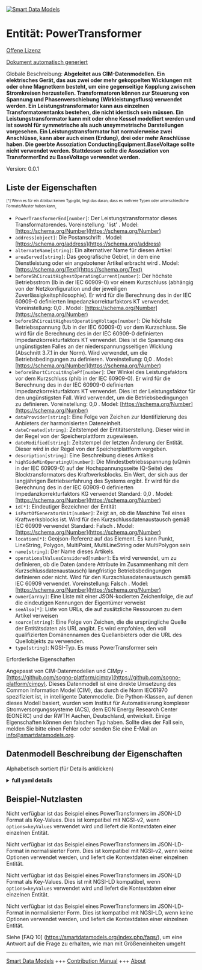 <!-- 10-Header -->  
[![Smart Data Models](https://smartdatamodels.org/wp-content/uploads/2022/01/SmartDataModels_logo.png "Logo")](https://smartdatamodels.org)  
Entität: PowerTransformer  
=========================<!-- /10-Header -->  
<!-- 15-License -->  
[Offene Lizenz](https://github.com/smart-data-models//dataModel.EnergyCIM/blob/master/PowerTransformer/LICENSE.md)  
[Dokument automatisch generiert](https://docs.google.com/presentation/d/e/2PACX-1vTs-Ng5dIAwkg91oTTUdt8ua7woBXhPnwavZ0FxgR8BsAI_Ek3C5q97Nd94HS8KhP-r_quD4H0fgyt3/pub?start=false&loop=false&delayms=3000#slide=id.gb715ace035_0_60)  
<!-- /15-License -->  
<!-- 20-Description -->  
Globale Beschreibung: **Abgeleitet aus CIM-Datenmodellen. Ein elektrisches Gerät, das aus zwei oder mehr gekoppelten Wicklungen mit oder ohne Magnetkern besteht, um eine gegenseitige Kopplung zwischen Stromkreisen herzustellen. Transformatoren können zur Steuerung von Spannung und Phasenverschiebung (Wirkleistungsfluss) verwendet werden. Ein Leistungstransformator kann aus einzelnen Transformatorentanks bestehen, die nicht identisch sein müssen. Ein Leistungstransformator kann mit oder ohne Kessel modelliert werden und ist sowohl für symmetrische als auch unsymmetrische Darstellungen vorgesehen.   Ein Leistungstransformator hat normalerweise zwei Anschlüsse, kann aber auch einen (Erdung), drei oder mehr Anschlüsse haben. Die geerbte Assoziation ConductingEquipment.BaseVoltage sollte nicht verwendet werden.  Stattdessen sollte die Assoziation von TransformerEnd zu BaseVoltage verwendet werden.**  
Version: 0.0.1  
<!-- /20-Description -->  
<!-- 30-PropertiesList -->  

## Liste der Eigenschaften  

<sup><sub>[*] Wenn es für ein Attribut keinen Typ gibt, liegt das daran, dass es mehrere Typen oder unterschiedliche Formate/Muster haben kann</sub></sup>.  
- `PowerTransformerEnd[number]`: Der Leistungstransformator dieses Transformatorendes. Voreinstellung: 'list'  . Model: [https://schema.org/Number](https://schema.org/Number)- `address[object]`: Die Postanschrift  . Model: [https://schema.org/address](https://schema.org/address)- `alternateName[string]`: Ein alternativer Name für diesen Artikel  - `areaServed[string]`: Das geografische Gebiet, in dem eine Dienstleistung oder ein angebotener Artikel erbracht wird  . Model: [https://schema.org/Text](https://schema.org/Text)- `beforeShCircuitHighestOperatingCurrent[number]`: Der höchste Betriebsstrom (Ib in der IEC 60909-0) vor einem Kurzschluss (abhängig von der Netzkonfiguration und der jeweiligen Zuverlässigkeitsphilosophie). Er wird für die Berechnung des in der IEC 60909-0 definierten Impedanzkorrekturfaktors KT verwendet. Voreinstellung: 0,0  . Model: [https://schema.org/Number](https://schema.org/Number)- `beforeShCircuitHighestOperatingVoltage[number]`: Die höchste Betriebsspannung (Ub in der IEC 60909-0) vor dem Kurzschluss. Sie wird für die Berechnung des in der IEC 60909-0 definierten Impedanzkorrekturfaktors KT verwendet. Dies ist die Spannung des ungünstigsten Falles an der niederspannungsseitigen Wicklung (Abschnitt 3.7.1 in der Norm). Wird verwendet, um die Betriebsbedingungen zu definieren. Voreinstellung: 0,0  . Model: [https://schema.org/Number](https://schema.org/Number)- `beforeShortCircuitAnglePf[number]`: Der Winkel des Leistungsfaktors vor dem Kurzschluss (phib in der IEC 60909-0). Er wird für die Berechnung des in der IEC 60909-0 definierten Impedanzkorrekturfaktors KT verwendet. Dies ist der Leistungsfaktor für den ungünstigsten Fall. Wird verwendet, um die Betriebsbedingungen zu definieren. Voreinstellung: 0,0  . Model: [https://schema.org/Number](https://schema.org/Number)- `dataProvider[string]`: Eine Folge von Zeichen zur Identifizierung des Anbieters der harmonisierten Dateneinheit.  - `dateCreated[string]`: Zeitstempel der Entitätserstellung. Dieser wird in der Regel von der Speicherplattform zugewiesen.  - `dateModified[string]`: Zeitstempel der letzten Änderung der Entität. Dieser wird in der Regel von der Speicherplattform vergeben.  - `description[string]`: Eine Beschreibung dieses Artikels  - `highSideMinOperatingU[number]`: Die Mindestbetriebsspannung (uQmin in der IEC 60909-0) auf der Hochspannungsseite (Q-Seite) des Blocktransformators des Kraftwerksblocks. Ein Wert, der sich aus der langjährigen Betriebserfahrung des Systems ergibt. Er wird für die Berechnung des in der IEC 60909-0 definierten Impedanzkorrekturfaktors KG verwendet Standard: 0,0  . Model: [https://schema.org/Number](https://schema.org/Number)- `id[*]`: Eindeutiger Bezeichner der Entität  - `isPartOfGeneratorUnit[number]`: Zeigt an, ob die Maschine Teil eines Kraftwerksblocks ist. Wird für den Kurzschlussdatenaustausch gemäß IEC 60909 verwendet Standard: Falsch  . Model: [https://schema.org/Number](https://schema.org/Number)- `location[*]`: Geojson-Referenz auf das Element. Es kann Punkt, LineString, Polygon, MultiPoint, MultiLineString oder MultiPolygon sein  - `name[string]`: Der Name dieses Artikels.  - `operationalValuesConsidered[number]`: Es wird verwendet, um zu definieren, ob die Daten (andere Attribute im Zusammenhang mit dem Kurzschlussdatenaustausch) langfristige Betriebsbedingungen definieren oder nicht. Wird für den Kurzschlussdatenaustausch gemäß IEC 60909 verwendet. Voreinstellung: Falsch  . Model: [https://schema.org/Number](https://schema.org/Number)- `owner[array]`: Eine Liste mit einer JSON-kodierten Zeichenfolge, die auf die eindeutigen Kennungen der Eigentümer verweist  - `seeAlso[*]`: Liste von URLs, die auf zusätzliche Ressourcen zu dem Artikel verweisen  - `source[string]`: Eine Folge von Zeichen, die die ursprüngliche Quelle der Entitätsdaten als URL angibt. Es wird empfohlen, den voll qualifizierten Domänennamen des Quellanbieters oder die URL des Quellobjekts zu verwenden.  - `type[string]`: NGSI-Typ. Es muss PowerTransformer sein  <!-- /30-PropertiesList -->  
<!-- 35-RequiredProperties -->  
Erforderliche Eigenschaften  
<!-- /35-RequiredProperties -->  
<!-- 40-RequiredProperties -->  
Angepasst von CIM-Datenmodellen und CIMpy - [https://github.com/sogno-platform/cimpy](https://github.com/sogno-platform/cimpy). Dieses Datenmodell ist eine direkte Umsetzung des Common Information Model (CIM), das durch die Norm IEC61970 spezifiziert ist, in intelligente Datenmodelle. Die Python-Klassen, auf denen dieses Modell basiert, wurden vom Institut für Automatisierung komplexer Stromversorgungssysteme (ACS), dem EON Energy Research Center (EONERC) und der RWTH Aachen, Deutschland, entwickelt. Einige Eigenschaften können den falschen Typ haben. Sollte dies der Fall sein, melden Sie bitte einen Fehler oder senden Sie eine E-Mail an info@smartdatamodels.org.  
<!-- /40-RequiredProperties -->  
<!-- 50-DataModelHeader -->  
## Datenmodell Beschreibung der Eigenschaften  
Alphabetisch sortiert (für Details anklicken)  
<!-- /50-DataModelHeader -->  
<!-- 60-ModelYaml -->  
<details><summary><strong>full yaml details</strong></summary>    
```yaml  
PowerTransformer:    
  description: 'Adapted from CIM data models. An electrical device consisting of  two or more coupled windings, with or without a magnetic core, for introducing mutual coupling between electric circuits. Transformers can be used to control voltage and phase shift (active power flow). A power transformer may be composed of separate transformer tanks that need not be identical. A power transformer can be modeled with or without tanks and is intended for use in both balanced and unbalanced representations.   A power transformer typically has two terminals, but may have one (grounding), three or more terminals. The inherited association ConductingEquipment.BaseVoltage should not be used.  The association from TransformerEnd to BaseVoltage should be used instead.'    
  properties:    
    PowerTransformerEnd:    
      description: 'The power transformer of this power transformer end. Default: ''list'''    
      type: number    
      x-ngsi:    
        model: https://schema.org/Number    
        type: Property    
    address:    
      description: 'The mailing address'    
      properties:    
        addressCountry:    
          description: 'Property. The country. For example, Spain. Model:''https://schema.org/addressCountry'''    
          type: string    
        addressLocality:    
          description: 'Property. The locality in which the street address is, and which is in the region. Model:''https://schema.org/addressLocality'''    
          type: string    
        addressRegion:    
          description: 'Property. The region in which the locality is, and which is in the country. Model:''https://schema.org/addressRegion'''    
          type: string    
        postOfficeBoxNumber:    
          description: 'Property. The post office box number for PO box addresses. For example, 03578. Model:''https://schema.org/postOfficeBoxNumber'''    
          type: string    
        postalCode:    
          description: 'Property. The postal code. For example, 24004. Model:''https://schema.org/https://schema.org/postalCode'''    
          type: string    
        streetAddress:    
          description: 'Property. The street address. Model:''https://schema.org/streetAddress'''    
          type: string    
      type: object    
      x-ngsi:    
        model: https://schema.org/address    
        type: Property    
    alternateName:    
      description: 'An alternative name for this item'    
      type: string    
      x-ngsi:    
        type: Property    
    areaServed:    
      description: 'The geographic area where a service or offered item is provided'    
      type: string    
      x-ngsi:    
        model: https://schema.org/Text    
        type: Property    
    beforeShCircuitHighestOperatingCurrent:    
      description: 'The highest operating current (Ib in the IEC 60909-0) before short circuit (depends on network configuration and relevant reliability philosophy). It is used for calculation of the impedance correction factor KT defined in IEC 60909-0. Default: 0.0'    
      type: number    
      x-ngsi:    
        model: https://schema.org/Number    
        type: Property    
    beforeShCircuitHighestOperatingVoltage:    
      description: 'The highest operating voltage (Ub in the IEC 60909-0) before short circuit. It is used for calculation of the impedance correction factor KT defined in IEC 60909-0. This is worst case voltage on the low side winding (Section 3.7.1 in the standard). Used to define operating conditions. Default: 0.0'    
      type: number    
      x-ngsi:    
        model: https://schema.org/Number    
        type: Property    
    beforeShortCircuitAnglePf:    
      description: 'The angle of power factor before short circuit (phib in the IEC 60909-0). It is used for calculation of the impedance correction factor KT defined in IEC 60909-0. This is the worst case power factor. Used to define operating conditions. Default: 0.0'    
      type: number    
      x-ngsi:    
        model: https://schema.org/Number    
        type: Property    
    dataProvider:    
      description: 'A sequence of characters identifying the provider of the harmonised data entity.'    
      type: string    
      x-ngsi:    
        type: Property    
    dateCreated:    
      description: 'Entity creation timestamp. This will usually be allocated by the storage platform.'    
      format: date-time    
      type: string    
      x-ngsi:    
        type: Property    
    dateModified:    
      description: 'Timestamp of the last modification of the entity. This will usually be allocated by the storage platform.'    
      format: date-time    
      type: string    
      x-ngsi:    
        type: Property    
    description:    
      description: 'A description of this item'    
      type: string    
      x-ngsi:    
        type: Property    
    highSideMinOperatingU:    
      description: 'The minimum operating voltage (uQmin in the IEC 60909-0) at the high voltage side (Q side) of the unit transformer of the power station unit. A value well established from long-term operating experience of the system. It is used for calculation of the impedance correction factor KG defined in IEC 60909-0 Default: 0.0'    
      type: number    
      x-ngsi:    
        model: https://schema.org/Number    
        type: Property    
    id:    
      anyOf: &powertransformer_-_properties_-_owner_-_items_-_anyof    
        - description: 'Property. Identifier format of any NGSI entity'    
          maxLength: 256    
          minLength: 1    
          pattern: ^[\w\-\.\{\}\$\+\*\[\]`|~^@!,:\\]+$    
          type: string    
        - description: 'Property. Identifier format of any NGSI entity'    
          format: uri    
          type: string    
      description: 'Unique identifier of the entity'    
      x-ngsi:    
        type: Property    
    isPartOfGeneratorUnit:    
      description: 'Indicates whether the machine is part of a power station unit. Used for short circuit data exchange according to IEC 60909 Default: False'    
      type: number    
      x-ngsi:    
        model: https://schema.org/Number    
        type: Property    
    location:    
      description: 'Geojson reference to the item. It can be Point, LineString, Polygon, MultiPoint, MultiLineString or MultiPolygon'    
      oneOf:    
        - description: 'Geoproperty. Geojson reference to the item. Point'    
          properties:    
            bbox:    
              items:    
                type: number    
              minItems: 4    
              type: array    
            coordinates:    
              items:    
                type: number    
              minItems: 2    
              type: array    
            type:    
              enum:    
                - Point    
              type: string    
          required:    
            - type    
            - coordinates    
          title: 'GeoJSON Point'    
          type: object    
        - description: 'Geoproperty. Geojson reference to the item. LineString'    
          properties:    
            bbox:    
              items:    
                type: number    
              minItems: 4    
              type: array    
            coordinates:    
              items:    
                items:    
                  type: number    
                minItems: 2    
                type: array    
              minItems: 2    
              type: array    
            type:    
              enum:    
                - LineString    
              type: string    
          required:    
            - type    
            - coordinates    
          title: 'GeoJSON LineString'    
          type: object    
        - description: 'Geoproperty. Geojson reference to the item. Polygon'    
          properties:    
            bbox:    
              items:    
                type: number    
              minItems: 4    
              type: array    
            coordinates:    
              items:    
                items:    
                  items:    
                    type: number    
                  minItems: 2    
                  type: array    
                minItems: 4    
                type: array    
              type: array    
            type:    
              enum:    
                - Polygon    
              type: string    
          required:    
            - type    
            - coordinates    
          title: 'GeoJSON Polygon'    
          type: object    
        - description: 'Geoproperty. Geojson reference to the item. MultiPoint'    
          properties:    
            bbox:    
              items:    
                type: number    
              minItems: 4    
              type: array    
            coordinates:    
              items:    
                items:    
                  type: number    
                minItems: 2    
                type: array    
              type: array    
            type:    
              enum:    
                - MultiPoint    
              type: string    
          required:    
            - type    
            - coordinates    
          title: 'GeoJSON MultiPoint'    
          type: object    
        - description: 'Geoproperty. Geojson reference to the item. MultiLineString'    
          properties:    
            bbox:    
              items:    
                type: number    
              minItems: 4    
              type: array    
            coordinates:    
              items:    
                items:    
                  items:    
                    type: number    
                  minItems: 2    
                  type: array    
                minItems: 2    
                type: array    
              type: array    
            type:    
              enum:    
                - MultiLineString    
              type: string    
          required:    
            - type    
            - coordinates    
          title: 'GeoJSON MultiLineString'    
          type: object    
        - description: 'Geoproperty. Geojson reference to the item. MultiLineString'    
          properties:    
            bbox:    
              items:    
                type: number    
              minItems: 4    
              type: array    
            coordinates:    
              items:    
                items:    
                  items:    
                    items:    
                      type: number    
                    minItems: 2    
                    type: array    
                  minItems: 4    
                  type: array    
                type: array    
              type: array    
            type:    
              enum:    
                - MultiPolygon    
              type: string    
          required:    
            - type    
            - coordinates    
          title: 'GeoJSON MultiPolygon'    
          type: object    
      x-ngsi:    
        type: Geoproperty    
    name:    
      description: 'The name of this item.'    
      type: string    
      x-ngsi:    
        type: Property    
    operationalValuesConsidered:    
      description: 'It is used to define if the data (other attributes related to short circuit data exchange) defines long term operational conditions or not. Used for short circuit data exchange according to IEC 60909. Default: False'    
      type: number    
      x-ngsi:    
        model: https://schema.org/Number    
        type: Property    
    owner:    
      description: 'A List containing a JSON encoded sequence of characters referencing the unique Ids of the owner(s)'    
      items:    
        anyOf: *powertransformer_-_properties_-_owner_-_items_-_anyof    
        description: 'Property. Unique identifier of the entity'    
      type: array    
      x-ngsi:    
        type: Property    
    seeAlso:    
      description: 'list of uri pointing to additional resources about the item'    
      oneOf:    
        - items:    
            format: uri    
            type: string    
          minItems: 1    
          type: array    
        - format: uri    
          type: string    
      x-ngsi:    
        type: Property    
    source:    
      description: 'A sequence of characters giving the original source of the entity data as a URL. Recommended to be the fully qualified domain name of the source provider, or the URL to the source object.'    
      type: string    
      x-ngsi:    
        type: Property    
    type:    
      description: 'NGSI type. It has to be PowerTransformer'    
      enum:    
        - PowerTransformer    
      type: string    
      x-ngsi:    
        type: Property    
  required: []    
  type: object    
  x-derived-from: ""    
  x-disclaimer: 'Redistribution and use in source and binary forms, with or without modification, are permitted  provided that the license conditions are met. Copyleft (c) 2021 Contributors to Smart Data Models Program'    
  x-license-url: https://github.com/smart-data-models/dataModel.EnergyCIM/blob/master/PowerTransformer/LICENSE.md    
  x-model-schema: https://smart-data-models.github.io/dataModels.CIMEnergyClasses/PowerTransformer/schema.json    
  x-model-tags: ""    
  x-version: 0.0.1    
```  
</details>    
<!-- /60-ModelYaml -->  
<!-- 70-MiddleNotes -->  
<!-- /70-MiddleNotes -->  
<!-- 80-Examples -->  
## Beispiel-Nutzlasten  
Nicht verfügbar ist das Beispiel eines PowerTransformers im JSON-LD Format als Key-Values. Dies ist kompatibel mit NGSI-v2, wenn `options=keyValues` verwendet wird und liefert die Kontextdaten einer einzelnen Entität.  
Nicht verfügbar ist das Beispiel eines PowerTransformers im JSON-LD-Format in normalisierter Form. Dies ist kompatibel mit NGSI-v2, wenn keine Optionen verwendet werden, und liefert die Kontextdaten einer einzelnen Entität.  
Nicht verfügbar ist das Beispiel eines PowerTransformers im JSON-LD Format als Key-Values. Dies ist mit NGSI-LD kompatibel, wenn `options=keyValues` verwendet wird und liefert die Kontextdaten einer einzelnen Entität.  
Nicht verfügbar ist das Beispiel eines PowerTransformers im JSON-LD-Format in normalisierter Form. Dies ist kompatibel mit NGSI-LD, wenn keine Optionen verwendet werden, und liefert die Kontextdaten einer einzelnen Entität.  
<!-- /80-Examples -->  
<!-- 90-FooterNotes -->  
<!-- /90-FooterNotes -->  
<!-- 95-Units -->  
Siehe [FAQ 10] (https://smartdatamodels.org/index.php/faqs/), um eine Antwort auf die Frage zu erhalten, wie man mit Größeneinheiten umgeht  
<!-- /95-Units -->  
<!-- 97-LastFooter -->  
---  
[Smart Data Models](https://smartdatamodels.org) +++ [Contribution Manual](https://bit.ly/contribution_manual) +++ [About](https://bit.ly/Introduction_SDM)<!-- /97-LastFooter -->  
